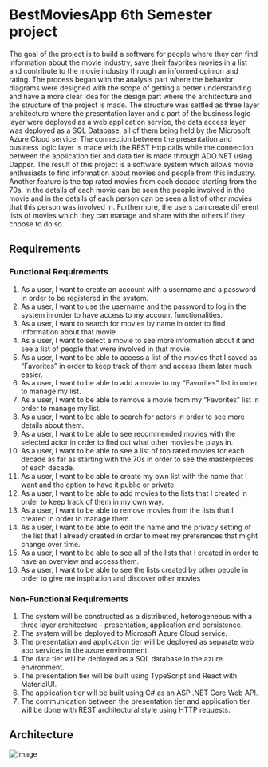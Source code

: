 # BestMoviesApp 6th Semester project
The goal of the project is to build a software for people where
they can find information about the movie industry, save their favorites movies in a list and
contribute to the movie industry through an informed opinion and rating.
The process began with the analysis part where the behavior diagrams were designed with
the scope of getting a better understanding and have a more clear idea for the design part
where the architecture and the structure of the project is made. The structure was settled as
three layer architecture where the presentation layer and a part of the business logic layer
were deployed as a web application service, the data access layer was deployed as a SQL
Database, all of them being held by the Microsoft Azure Cloud service. The connection
between the presentation and business logic layer is made with the REST Http calls while the
connection between the application tier and data tier is made through ADO.NET using
Dapper.
The result of this project is a software system which allows movie enthusiasts to find
information about movies and people from this industry. Another feature is the top rated
movies from each decade starting from the 70s. In the details of each movie can be seen the
people involved in the movie and in the details of each person can be seen a list of other
movies that this person was involved in. Furthermore, the users can create dif erent lists of
movies which they can manage and share with the others if they choose to do so.

## Requirements ##
### Functional Requirements ###
1. As a user, I want to create an account with a username and a password in order to
be registered in the system.
2. As a user, I want to use the username and the password to log in the system in
order to have access to my account functionalities.
3. As a user, I want to search for movies by name in order to find information about
that movie.
4. As a user, I want to select a movie to see more information about it and see a list of
people that were involved in that movie.
5. As a user, I want to be able to access a list of the movies that I saved as “Favorites”
in order to keep track of them and access them later much easier.
6. As a user, I want to be able to add a movie to my “Favorites” list in order to manage
my list.
7. As a user, I want to be able to remove a movie from my “Favorites” list in order to
manage my list.
8. As a user, I want to be able to search for actors in order to see more details about
them.
9. As a user, I want to be able to see recommended movies with the selected actor in
order to find out what other movies he plays in.
10. As a user, I want to be able to see a list of top rated movies for each decade as far as
starting with the 70s in order to see the masterpieces of each decade.
11. As a user, I want to be able to create my own list with the name that I want and the
option to have it public or private
12. As a user, I want to be able to add movies to the lists that I created in order to keep
track of them in my own way.
13. As a user, I want to be able to remove movies from the lists that I created in order
to manage them.
14. As a user, I want to be able to edit the name and the privacy setting of the list that I
already created in order to meet my preferences that might change over time.
15. As a user, I want to be able to see all of the lists that I created in order to have an
overview and access them.
16. As a user, I want to be able to see the lists created by other people in order to give
me inspiration and discover other movies
### Non-Functional Requirements
1. The system will be constructed as a distributed, heterogeneous with a three layer
architecture - presentation, application and persistence.
2. The system will be deployed to Microsoft Azure Cloud service.
3. The presentation and application tier will be deployed as separate web app
services in the azure environment.
4. The data tier will be deployed as a SQL database in the azure environment.
5. The presentation tier will be built using TypeScript and React with MaterialUI.
6. The application tier will be built using C# as an ASP .NET Core Web API.
7. The communication between the presentation tier and application tier will be done
with REST architectural style using HTTP requests.
## Architecture ##
![image](https://user-images.githubusercontent.com/51113635/213472972-b749218a-f320-4c74-a2d0-a930b8c1c91a.png)





